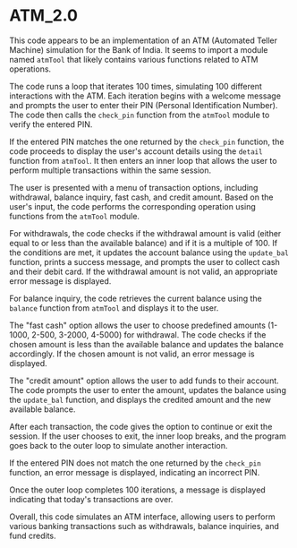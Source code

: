 # ATM_2.0
This code appears to be an implementation of an ATM (Automated Teller Machine) simulation for the Bank of India. It seems to import a module named `atmTool` that likely contains various functions related to ATM operations.

The code runs a loop that iterates 100 times, simulating 100 different interactions with the ATM. Each iteration begins with a welcome message and prompts the user to enter their PIN (Personal Identification Number). The code then calls the `check_pin` function from the `atmTool` module to verify the entered PIN.

If the entered PIN matches the one returned by the `check_pin` function, the code proceeds to display the user's account details using the `detail` function from `atmTool`. It then enters an inner loop that allows the user to perform multiple transactions within the same session.

The user is presented with a menu of transaction options, including withdrawal, balance inquiry, fast cash, and credit amount. Based on the user's input, the code performs the corresponding operation using functions from the `atmTool` module.

For withdrawals, the code checks if the withdrawal amount is valid (either equal to or less than the available balance) and if it is a multiple of 100. If the conditions are met, it updates the account balance using the `update_bal` function, prints a success message, and prompts the user to collect cash and their debit card. If the withdrawal amount is not valid, an appropriate error message is displayed.

For balance inquiry, the code retrieves the current balance using the `balance` function from `atmTool` and displays it to the user.

The "fast cash" option allows the user to choose predefined amounts (1-1000, 2-500, 3-2000, 4-5000) for withdrawal. The code checks if the chosen amount is less than the available balance and updates the balance accordingly. If the chosen amount is not valid, an error message is displayed.

The "credit amount" option allows the user to add funds to their account. The code prompts the user to enter the amount, updates the balance using the `update_bal` function, and displays the credited amount and the new available balance.

After each transaction, the code gives the option to continue or exit the session. If the user chooses to exit, the inner loop breaks, and the program goes back to the outer loop to simulate another interaction.

If the entered PIN does not match the one returned by the `check_pin` function, an error message is displayed, indicating an incorrect PIN.

Once the outer loop completes 100 iterations, a message is displayed indicating that today's transactions are over.

Overall, this code simulates an ATM interface, allowing users to perform various banking transactions such as withdrawals, balance inquiries, and fund credits.

